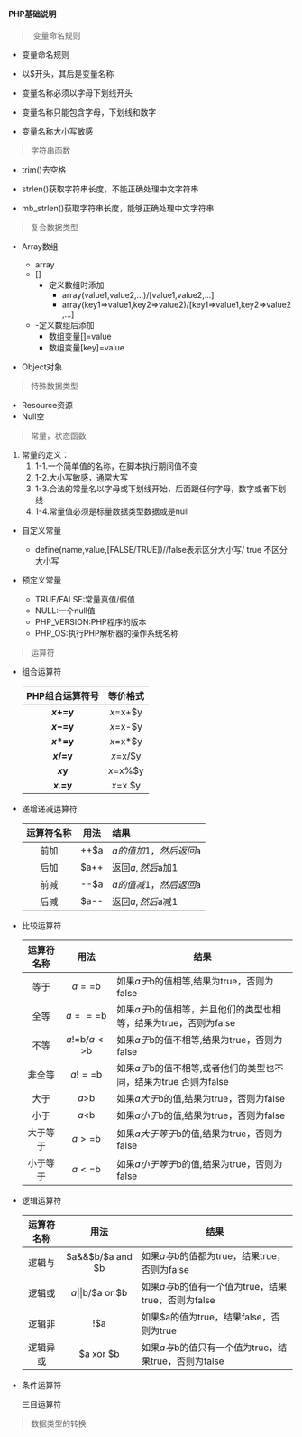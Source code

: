 ####	PHP基础说明

> ​	变量命名规则

- 变量命名规则

-  以$开头，其后是变量名称

-  变量名称必须以字母下划线开头

-  变量名称只能包含字母，下划线和数字

-  变量名称大小写敏感

>	字符串函数

- trim()去空格

- strlen()获取字符串长度，不能正确处理中文字符串

- mb_strlen()获取字符串长度，能够正确处理中文字符串

>	复合数据类型

- Array数组
  - array
  - []
    - 定义数组时添加
      - array(value1,value2,...)/[value1,value2,...]
      - array(key1=>value1,key2=>value2)/[key1=>value1,key2=>value2,...]
  - -定义数组后添加
      - 数组变量[]=value
      - 数组变量[key]=value
  
- Object对象

>	特殊数据类型

- Resource资源
- Null空

> 常量，状态函数

1. 常量的定义：
   1. 1-1.一个简单值的名称，在脚本执行期间值不变
   2. 1-2.大小写敏感，通常大写
   3. 1-3.合法的常量名以字母或下划线开始，后面跟任何字母，数字或者下划线
   4. 1-4.常量值必须是标量数据类型数据或是null

- 自定义常量

  - define(name,value,[FALSE/TRUE])//false表示区分大小写/ true 不区分大小写

- 预定义常量

  - TRUE/FALSE:常量真值/假值
  - NULL:一个null值
  - PHP_VERSION:PHP程序的版本
  - PHP_OS:执行PHP解析器的操作系统名称

>	运算符

- 组合运算符

  | PHP组合运算符号 | 等价格式 |
  | :-------------: | :------: |
  |   **$x+=$y**    | $x=$x+$y |
  |   **$x-=$y**    | $x=$x-$y |
  |   **$x*=$y**    | $x=$x*$y |
  |   **$x/=$y**    | $x=$x/$y |
  |   **$x%=$y**    | $x=$x%$y |
  |   **$x.=$y**    | $x=$x.$y |

- 递增递减运算符

  | 运算符名称 | 用法 | 结果                  |
  | :--------: | :--: | :-------------------- |
  |    前加    | ++$a | $a的值加1，然后返回$a |
  |    后加    | $a++ | 返回$a,然后$a加1      |
  |    前减    | --$a | $a的值减1，然后返回$a |
  |    后减    | $a-- | 返回$a,然后$a减1      |

- 比较运算符

  | 运算符名称 |     用法      | 结果                                                         |
  | :--------: | :-----------: | ------------------------------------------------------------ |
  |    等于    |    $a==$b     | 如果$a于$b的值相等,结果为true，否则为false                   |
  |    全等    |    $a===$b    | 如果$a于$b的值相等，并且他们的类型也相等，结果为true，否则为false |
  |    不等    | $a!=$b/$a<>$b | 如果$a于$b的值不相等,结果为true，否则为false                 |
  |   非全等   |    $a!==$b    | 如果$a于$b的值不相等,或者他们的类型也不同，结果为true 否则为false |
  |    大于    |     $a>$b     | 如果$a大于$b的值,结果为true，否则为false                     |
  |    小于    |     $a<$b     | 如果$a小于$b的值,结果为true，否则为false                     |
  |  大于等于  |    $a>=$b     | 如果$a大于等于$b的值,结果为true，否则为false                 |
  |  小于等于  |    $a<=$b     | 如果$a小于等于$b的值,结果为true，否则为false                 |

- 逻辑运算符

  | 运算符名称 |       用法        | 结果                                                  |
  | :--------: | :---------------: | ----------------------------------------------------- |
  |   逻辑与   | $a&&$b/$a and $b  | 如果$a与$b的值都为true，结果true，否则为false         |
  |   逻辑或   | $a\|\|$b/$a or $b | 如果$a与$b的值有一个值为true，结果true，否则为false   |
  |   逻辑非   |        !$a        | 如果$a的值为true，结果false，否则为true               |
  |  逻辑异或  |     $a xor $b     | 如果$a与$b的值只有一个值为true，结果true，否则为false |

- 条件运算符

  三目运算符

>	数据类型的转换

